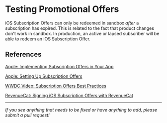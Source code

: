 # Testing Promotional Offers
iOS Subscription Offers can only be redeemed in sandbox _after_ a subscription has expired. This is related to the fact that product changes don't work in sandbox. In production, an active or lapsed subscriber will be able to redeem an iOS Subscription Offer.

## References

[Apple: Implementing Subscription Offers in Your App](https://developer.apple.com/documentation/storekit/in-app_purchase/subscriptions_and_offers/implementing_subscription_offers_in_your_app)

[Apple: Setting Up Subscription Offers](https://developer.apple.com/documentation/storekit/in-app_purchase/subscriptions_and_offers/setting_up_subscription_offers)

[WWDC Video: Subscription Offers Best Practices](https://developer.apple.com/videos/play/wwdc2019/305/)

[RevenueCat: Signing iOS Subscription Offers with RevenueCat](https://www.revenuecat.com/blog/signing-ios-subscription-offers)


___________________________________________________________________
_If you see anything that needs to be fixed or have anything to add, please submit a pull request!_
